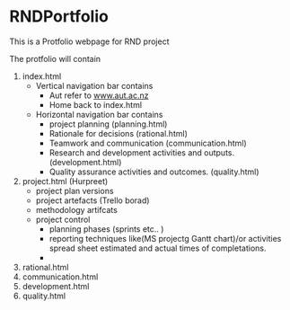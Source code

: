 # RNDPortfolio
This is a Protfolio webpage for RND project 

The protfolio will contain 
1. index.html 
    * Vertical navigation bar contains
        - Aut  refer to www.aut.ac.nz
        - Home back to index.html 
   * Horizontal  navigation bar contains 
       - project planning (planning.html)
       - Rationale for decisions (rational.html)
       - Teamwork and communication (communication.html)
       - Research and development activities and outputs. (development.html)
       - Quality assurance activities and outcomes. (quality.html)
2. project.html (Hurpreet)
   - project plan versions
   - project artefacts (Trello borad)
   - methodology artifcats 
   - project control 
       - planning phases (sprints etc.. )
       - reporting techniques like(MS projectg Gantt chart)/or activities spread sheet  estimated and actual times of completations. 
       - 
4. rational.html
5. communication.html
6. development.html
7. quality.html 